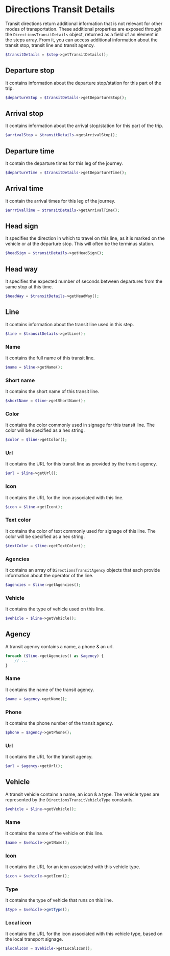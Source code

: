 # Directions Transit Details

Transit directions return additional information that is not relevant for other modes of transportation. These 
additional properties are exposed through the `DirectionsTransitDetails` object, returned as a field of an element in 
the steps array. From it, you can access additional information about the transit stop, transit line and transit 
agency.

``` php
$transitDetails = $step->getTransitDetails();
```

## Departure stop

It contains information about the departure stop/station for this part of the trip.

``` php
$departureStop = $transitDetails->getDepartureStop();
```

## Arrival stop

It contains information about the arrival stop/station for this part of the trip.

``` php
$arrivalStop = $transitDetails->getArrivalStop();
```

## Departure time

It contain the departure times for this leg of the journey.

``` php
$departureTime = $transitDetails->getDepartureTime();
```

## Arrival time

It contain the arrival times for this leg of the journey.

``` php
$arrrivalTime = $transitDetails->getArrivalTime();
```

## Head sign

It specifies the direction in which to travel on this line, as it is marked on the vehicle or at the departure stop. 
This will often be the terminus station.

``` php
$headSign = $transitDetails->getHeadSign();
```

## Head way

It specifies the expected number of seconds between departures from the same stop at this time.

``` php
$headWay = $transitDetails->getHeadWay();
```

## Line

It contains information about the transit line used in this step.

``` php
$line = $transitDetails->getLine();
```

### Name

It contains the full name of this transit line.

``` php
$name = $line->getName();
```

### Short name

It contains the short name of this transit line.

``` php
$shortName = $line->getShortName();
```

### Color

It contains the color commonly used in signage for this transit line. The color will be specified as a hex string.

``` php
$color = $line->getColor();
```

### Url

It contains the URL for this transit line as provided by the transit agency.

``` php
$url = $line->getUrl();
```

### Icon

It contains the URL for the icon associated with this line.

``` php
$icon = $line->getIcon();
```

### Text color

It contains the color of text commonly used for signage of this line. The color will be specified as a hex string.

``` php
$textColor = $line->getTextColor();
```

### Agencies

It contains an array of `DirectionsTransitAgency` objects that each provide information about the operator of the line.

``` php
$agencies = $line->getAgencies();
```

### Vehicle

It contains the type of vehicle used on this line.

``` php
$vehicle = $line->getVehicle();
```

## Agency

A transit agency contains a name, a phone & an url.

``` php
foreach ($line->getAgencies() as $agency) {
    // ...
}
```

### Name

It contains the name of the transit agency.

``` php
$name = $agency->getName();
```

### Phone

It contains the phone number of the transit agency.

``` php
$phone = $agency->getPhone();
```

### Url

It contains the URL for the transit agency.

``` php
$url = $agency->getUrl();
```

## Vehicle

A transit vehicle contains a name, an icon & a type. The vehicle types are represented by the 
`DirectionsTransitVehicleType` constants.

``` php
$vehicle = $line->getVehicle();
```

### Name

It contains the name of the vehicle on this line.

``` php
$name = $vehicle->getName();
```

### Icon

It contains the URL for an icon associated with this vehicle type.

``` php
$icon = $vehicle->getIcon();
```

### Type

It contains the type of vehicle that runs on this line.

``` php
$type = $vehicle->getType();
```

### Local icon

It  contains the URL for the icon associated with this vehicle type, based on the local transport signage.

``` php
$localIcon = $vehicle->getLocalIcon();
```
